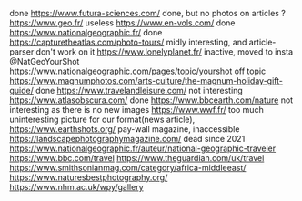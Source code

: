 done https://www.futura-sciences.com/
done, but no photos on articles ? https://www.geo.fr/
useless https://www.en-vols.com/
done https://www.nationalgeographic.fr/
done https://capturetheatlas.com/photo-tours/
midly interesting, and article-parser don't work on it https://www.lonelyplanet.fr/
inactive, moved to insta @NatGeoYourShot https://www.nationalgeographic.com/pages/topic/yourshot
off topic https://www.magnumphotos.com/arts-culture/the-magnum-holiday-gift-guide/
done https://www.travelandleisure.com/
not interesting https://www.atlasobscura.com/
done https://www.bbcearth.com/nature
not interesting as there is no new images https://www.wwf.fr/
too much uninteresting picture for our format(news article), https://www.earthshots.org/
pay-wall magazine, inaccessible https://landscapephotographymagazine.com/
dead since 2021 https://www.nationalgeographic.fr/auteur/national-geographic-traveler
https://www.bbc.com/travel
https://www.theguardian.com/uk/travel
https://www.smithsonianmag.com/category/africa-middleeast/
https://www.naturesbestphotography.org/
https://www.nhm.ac.uk/wpy/gallery
